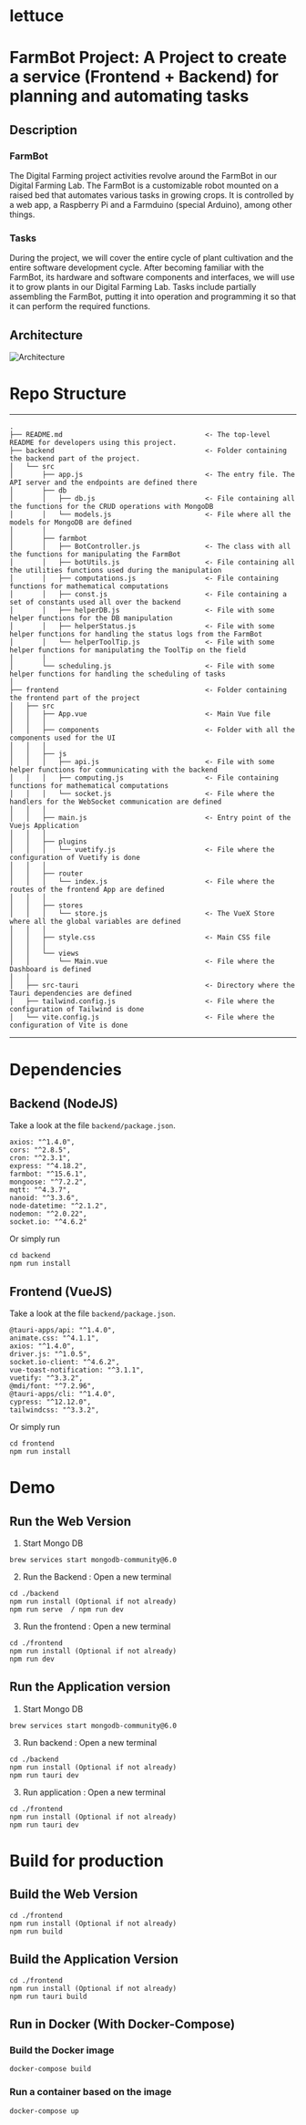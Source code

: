 # lettuce

# FarmBot Project: A Project to create a service (Frontend + Backend) for planning and automating tasks

## Description

### FarmBot

The Digital Farming project activities revolve around the FarmBot in our Digital Farming Lab. The FarmBot is a customizable robot mounted on a raised bed that automates various tasks in growing crops. It is controlled by a web app, a Raspberry Pi and a Farmduino (special Arduino), among other things.

### Tasks

During the project, we will cover the entire cycle of plant cultivation and the entire software development cycle. After becoming familiar with the FarmBot, its hardware and software components and interfaces, we will use it to grow plants in our Digital Farming Lab. Tasks include partially assembling the FarmBot, putting it into operation and programming it so that it can perform the required functions.

## Architecture

![Architecture](./assets/architecture.png)

# Repo Structure

---

```
.
├── README.md                                   <- The top-level README for developers using this project.
├── backend                                     <- Folder containing the backend part of the project.
│   └── src                                     
│       ├── app.js                              <- The entry file. The API server and the endpoints are defined there
│       ├── db                                  
│       │   ├── db.js                           <- File containing all the functions for the CRUD operations with MongoDB
│       │   └── models.js                       <- File where all the models for MongoDB are defined
│       │
│       ├── farmbot                             
│       │   ├── BotController.js                <- The class with all the functions for manipulating the FarmBot
│       │   ├── botUtils.js                     <- File containing all the utilities functions used during the manipulation
│       │   ├── computations.js                 <- File containing functions for mathematical computations
│       │   ├── const.js                        <- File containing a set of constants used all over the backend
│       │   ├── helperDB.js                     <- File with some helper functions for the DB manipulation
│       │   ├── helperStatus.js                 <- File with some helper functions for handling the status logs from the FarmBot
│       │   └── helperToolTip.js                <- File with some helper functions for manipulating the ToolTip on the field
│       │
│       └── scheduling.js                       <- File with some helper functions for handling the scheduling of tasks
│
├── frontend                                    <- Folder containing the frontend part of the project
│   ├── src                                     
│   │   ├── App.vue                             <- Main Vue file
│   │   │
│   │   ├── components                          <- Folder with all the components used for the UI
│   │   │   
│   │   ├── js                                  
│   │   │   ├── api.js                          <- File with some helper functions for communicating with the backend
│   │   │   ├── computing.js                    <- File containing functions for mathematical computations
│   │   │   └── socket.js                       <- File where the handlers for the WebSocket communication are defined
│   │   │   
│   │   ├── main.js                             <- Entry point of the Vuejs Application
│   │   │   
│   │   ├── plugins                             
│   │   │   └── vuetify.js                      <- File where the configuration of Vuetify is done
│   │   │   
│   │   ├── router                              
│   │   │   └── index.js                        <- File where the routes of the frontend App are defined
│   │   │   
│   │   ├── stores                              
│   │   │   └── store.js                        <- The VueX Store where all the global variables are defined
│   │   │   
│   │   ├── style.css                           <- Main CSS file
│   │   │   
│   │   └── views                               
│   │       └── Main.vue                        <- File where the Dashboard is defined
│   │   
│   ├── src-tauri                               <- Directory where the Tauri dependencies are defined
│   ├── tailwind.config.js                      <- File where the configuration of Tailwind is done
│   └── vite.config.js                          <- File where the configuration of Vite is done
```

---

# Dependencies

## Backend (NodeJS)

Take a look at the file `backend/package.json`.

    axios: "^1.4.0",
    cors: "^2.8.5",
    cron: "^2.3.1",
    express: "^4.18.2",
    farmbot: "^15.6.1",
    mongoose: "^7.2.2",
    mqtt: "^4.3.7",
    nanoid: "^3.3.6",
    node-datetime: "^2.1.2",
    nodemon: "^2.0.22",
    socket.io: "^4.6.2"

Or simply run

```
cd backend
npm run install
```

## Frontend (VueJS)

Take a look at the file `backend/package.json`.

    @tauri-apps/api: "^1.4.0",
    animate.css: "^4.1.1",
    axios: "^1.4.0",
    driver.js: "^1.0.5",
    socket.io-client: "^4.6.2",
    vue-toast-notification: "^3.1.1",
    vuetify: "^3.3.2",
    @mdi/font: "^7.2.96",
    @tauri-apps/cli: "^1.4.0",
    cypress: "^12.12.0",
    tailwindcss: "^3.3.2",

Or simply run

```
cd frontend
npm run install
```

# Demo

## Run the Web Version

1. Start Mongo DB

```
brew services start mongodb-community@6.0
```

2. Run the Backend : Open a new terminal

```
cd ./backend
npm run install (Optional if not already)
npm run serve  / npm run dev
```

3. Run the frontend : Open a new terminal

```
cd ./frontend
npm run install (Optional if not already)
npm run dev
```

## Run the Application version

1. Start Mongo DB

```
brew services start mongodb-community@6.0
```

3. Run backend : Open a new terminal

```
cd ./backend
npm run install (Optional if not already)
npm run tauri dev
```

3. Run application : Open a new terminal

```
cd ./frontend
npm run install (Optional if not already)
npm run tauri dev
```

# Build for production

## Build the Web Version

```
cd ./frontend
npm run install (Optional if not already)
npm run build
```

## Build the Application Version

```
cd ./frontend
npm run install (Optional if not already)
npm run tauri build
```

## Run in Docker (With Docker-Compose)
### Build the Docker image
`docker-compose build`

### Run a container based on the image
`docker-compose up`
